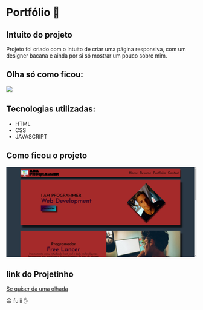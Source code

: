 # Portfólio 📰

## Intuito do projeto

Projeto foi criado com o intuito de criar uma página responsiva, com um designer bacana e ainda por si só mostrar um pouco sobre mim.

## Olha só como ficou:

  ![](https://github.com/aba665/Portfolio/blob/main/assets/image/Untitled%20%E2%80%91%20Made%20with%20FlexClip.gif)

## Tecnologias utilizadas:

   * HTML
   * CSS
   * JAVASCRIPT
## Como ficou o projeto
 ![Imagem do projeto](https://github.com/aba665/Portfolio/blob/main/assets/image/projeto2.png)
## link do Projetinho 

 [Se quiser da uma olhada](https://aba665.github.io/Portfolio/)

😃 fuiii ✋ 
